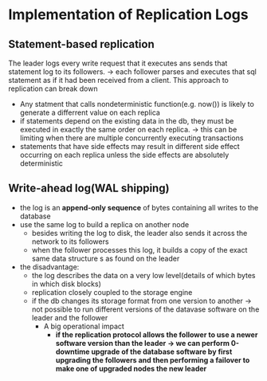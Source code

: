 # Implementation of Replication Logs
## Statement-based replication
The leader logs every write request that it executes ans sends that statement log to its followers. -> each follower parses and executes that sql statement as if it had been received from a client. This approach to replication can break down
* Any statment that calls nondeterministic function(e.g. now()) is likely to generate a differrent value on each replica
* if statements depend on the existing data in the db, they must be executed in exactly the same order on each replica. -> this can be limiting when there are multiple concurrently executing transactions
* statements that have side effects may result in different side effect occurring on each replica unless the side effects are absolutely deterministic


## Write-ahead log(WAL shipping)
* the log is an **append-only sequence** of bytes containing all writes to the database
* use the same log to build a replica on another node
  * besides writing the log to disk,  the leader also sends it across the network to its followers
  * when the follower processes this log, it builds a copy of the exact same data structure s as found on the leader
* the disadvantage: 
  * the log describes the data on a very low level(details of which bytes in which disk blocks)
  * replication closely coupled to the storage engine
  * if the db changes its storage format from one version to another -> not possible to run different versions of the datavase software on the leader and the follower
    * A big operational impact
      * **if the replication protocol allows the follower to use a newer software version than the leader -> we can perform 0-downtime upgrade of the database software by first upgrading the followers and then performing a failover to make one of upgraded nodes the new leader**